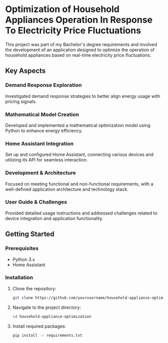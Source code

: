 # Optimization of Household Appliances Operation In Response To Electricity Price Fluctuations

This project was part of my Bachelor's degree requirements and involved the development of an application designed to optimize the operation of household appliances based on real-time electricity price fluctuations.

## Key Aspects

### Demand Response Exploration
Investigated demand response strategies to better align energy usage with pricing signals.

### Mathematical Model Creation
Developed and implemented a mathematical optimization model using Python to enhance energy efficiency.

### Home Assistant Integration
Set up and configured Home Assistant, connecting various devices and utilizing its API for seamless interaction.

### Development & Architecture
Focused on meeting functional and non-functional requirements, with a well-defined application architecture and technology stack.

### User Guide & Challenges
Provided detailed usage instructions and addressed challenges related to device integration and application functionality.

## Getting Started

### Prerequisites
- Python 3.x
- Home Assistant

### Installation
1. Clone the repository:
    ```sh
    git clone https://github.com/yourusername/household-appliance-optimization.git
    ```
2. Navigate to the project directory:
    ```sh
    cd household-appliance-optimization
    ```
3. Install required packages:
    ```sh
    pip install -r requirements.txt
    ```
